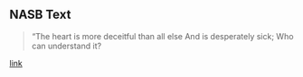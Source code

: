 ## NASB Text

> “The heart is more deceitful than all else
	And is desperately sick;
	Who can understand it?

[link](https://www.biblegateway.com/passage/?search=Jeremiah+17%3A9&version=NASB)